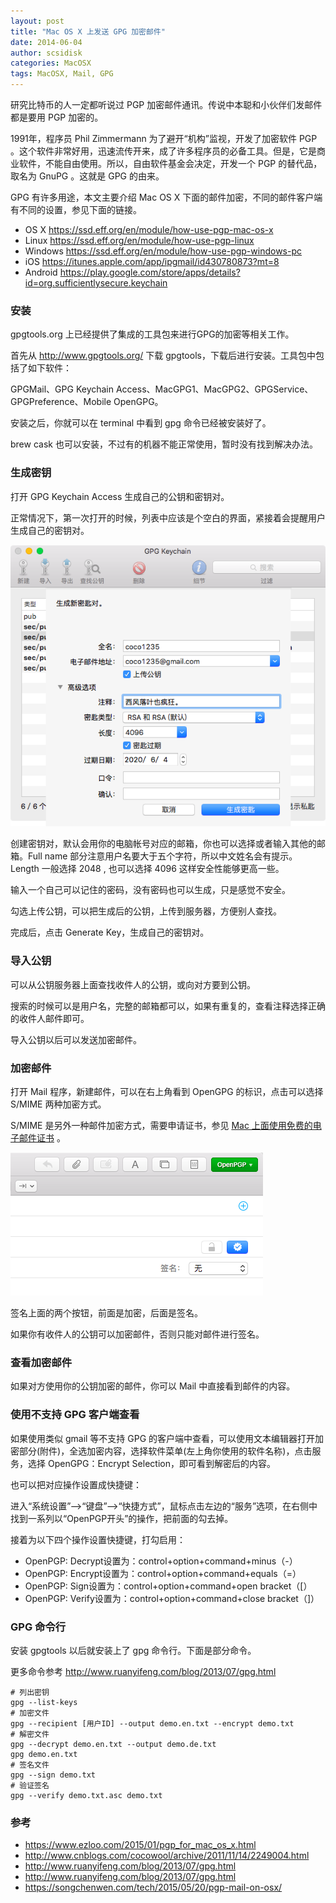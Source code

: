 ```yaml
---
layout: post
title: "Mac OS X 上发送 GPG 加密邮件"
date: 2014-06-04
author: scsidisk
categories: MacOSX
tags: MacOSX, Mail, GPG
---
```


研究比特币的人一定都听说过 PGP 加密邮件通讯。传说中本聪和小伙伴们发邮件都是要用 PGP 加密的。

1991年，程序员 Phil Zimmermann 为了避开“机构”监视，开发了加密软件 PGP 。这个软件非常好用，迅速流传开来，成了许多程序员的必备工具。但是，它是商业软件，不能自由使用。所以，自由软件基金会决定，开发一个 PGP 的替代品，取名为 GnuPG 。这就是 GPG 的由来。

GPG 有许多用途，本文主要介绍 Mac OS X 下面的邮件加密，不同的邮件客户端有不同的设置，参见下面的链接。

- OS X    https://ssd.eff.org/en/module/how-use-pgp-mac-os-x
- Linux   https://ssd.eff.org/en/module/how-use-pgp-linux
- Windows https://ssd.eff.org/en/module/how-use-pgp-windows-pc
- iOS     https://itunes.apple.com/app/ipgmail/id430780873?mt=8
- Android https://play.google.com/store/apps/details?id=org.sufficientlysecure.keychain

### 安装

gpgtools.org 上已经提供了集成的工具包来进行GPG的加密等相关工作。

首先从 http://www.gpgtools.org/ 下载 gpgtools，下载后进行安装。工具包中包括了如下软件：

GPGMail、GPG Keychain Access、MacGPG1、MacGPG2、GPGService、GPGPreference、Mobile OpenGPG。

安装之后，你就可以在 terminal 中看到 gpg 命令已经被安装好了。

brew cask 也可以安装，不过有的机器不能正常使用，暂时没有找到解决办法。

### 生成密钥

打开 GPG Keychain Access 生成自己的公钥和密钥对。

正常情况下，第一次打开的时候，列表中应该是个空白的界面，紧接着会提醒用户生成自己的密钥对。

![](/static/images/2015/06/gpg_mail_mac_1.png)

创建密钥对，默认会用你的电脑帐号对应的邮箱，你也可以选择或者输入其他的邮箱。Full name 部分注意用户名要大于五个字符，所以中文姓名会有提示。Length  一般选择 2048 , 也可以选择 4096 这样安全性能够更高一些。

输入一个自己可以记住的密码，没有密码也可以生成，只是感觉不安全。

勾选上传公钥，可以把生成后的公钥，上传到服务器，方便别人查找。

完成后，点击 Generate Key，生成自己的密钥对。

### 导入公钥

可以从公钥服务器上面查找收件人的公钥，或向对方要到公钥。

搜索的时候可以是用户名，完整的邮箱都可以，如果有重复的，查看注释选择正确的收件人邮件即可。

导入公钥以后可以发送加密邮件。

### 加密邮件

打开 Mail 程序，新建邮件，可以在右上角看到 OpenGPG 的标识，点击可以选择 S/MIME 两种加密方式。

S/MIME 是另外一种邮件加密方式，需要申请证书，参见 [Mac 上面使用免费的电子邮件证书](http://scsidisk.github.io/2014/08/17/mac_mail_comodo_certificate/) 。

![](/static/images/2015/06/gpg_mail_mac_2.png)

签名上面的两个按钮，前面是加密，后面是签名。

如果你有收件人的公钥可以加密邮件，否则只能对邮件进行签名。

### 查看加密邮件

如果对方使用你的公钥加密的邮件，你可以 Mail 中直接看到邮件的内容。

### 使用不支持 GPG 客户端查看

如果使用类似 gmail 等不支持 GPG 的客户端中查看，可以使用文本编辑器打开加密部分(附件)，全选加密内容，选择软件菜单(左上角你使用的软件名称)，点击服务，选择 OpenGPG：Encrypt Selection，即可看到解密后的内容。

也可以把对应操作设置成快捷键：

进入“系统设置”-->“键盘”-->“快捷方式”，鼠标点击左边的“服务”选项，在右侧中找到一系列以“OpenPGP开头”的操作，把前面的勾去掉。

接着为以下四个操作设置快捷键，打勾启用：

- OpenPGP: Decrypt设置为：control+option+command+minus（-）
- OpenPGP: Encrypt设置为：control+option+command+equals（=）
- OpenPGP: Sign设置为：control+option+command+open bracket（[）
- OpenPGP: Verify设置为：control+option+command+close bracket（]）

### GPG 命令行

安装 gpgtools 以后就安装上了 gpg 命令行。下面是部分命令。

更多命令参考 <http://www.ruanyifeng.com/blog/2013/07/gpg.html>

    # 列出密钥
    gpg --list-keys
    # 加密文件
    gpg --recipient [用户ID] --output demo.en.txt --encrypt demo.txt
    # 解密文件
    gpg --decrypt demo.en.txt --output demo.de.txt
    gpg demo.en.txt
    # 签名文件
    gpg --sign demo.txt
    # 验证签名
    gpg --verify demo.txt.asc demo.txt


### 参考

- <https://www.ezloo.com/2015/01/pgp_for_mac_os_x.html>
- <http://www.cnblogs.com/cocowool/archive/2011/11/14/2249004.html>
- <http://www.ruanyifeng.com/blog/2013/07/gpg.html>
- <http://www.ruanyifeng.com/blog/2013/07/gpg.html>
- <https://songchenwen.com/tech/2015/05/20/pgp-mail-on-osx/>





